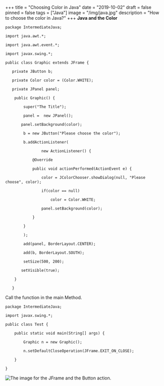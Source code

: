 +++
title = "Choosing Color in Java"
date = "2019-10-02"
draft = false
pinned = false
tags = ["Java"]
image = "/img/java.jpg"
description = "How to choose the color in Java?"
+++
**Java and the Color**

`package IntermediateJava;`

`import java.awt.*;`

`import java.awt.event.*;`

`import javax.swing.*;`

`public class Graphic extends JFrame {  `

`   private JButton b;`

`   private Color color = (Color.WHITE);`

`   private JPanel panel;`

`    public Graphic() {`

`        super("The Title");`

`        panel =  new JPanel();`

`        panel.setBackground(color);        `

`        b = new JButton("Please choose the color");`

`        b.addActionListener(`

`                new ActionListener() {`

`            @Override`

`            public void actionPerformed(ActionEvent e) {`

`                color = JColorChooser.showDialog(null, "Please choose", color);`

`                if(color == null)`

`                    color = Color.WHITE;`

`                panel.setBackground(color);`

`            }`

`        }`

`        );`

`        add(panel, BorderLayout.CENTER);`

`        add(b, BorderLayout.SOUTH);`

`        setSize(500, 200);`

`        setVisible(true); `

`    }`

`   }`

Call the function in the main Method.

`package IntermediateJava;`

`import javax.swing.*;`

`public class Test {`

`    public static void main(String[] args) {`

`        Graphic n = new Graphic();`

`        n.setDefaultCloseOperation(JFrame.EXIT_ON_CLOSE);`

`    }`

`}`

![The image for the JFrame and the Button action.](/img/screen-shot-2019-10-02-at-16.57.50.png)
